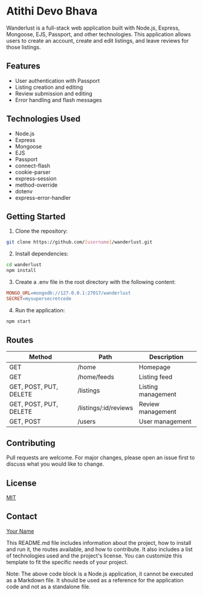 
Atithi Devo Bhava
==========

Wanderlust is a full-stack web application built with Node.js, Express, Mongoose, EJS, Passport, and other technologies. This application allows users to create an account, create and edit listings, and leave reviews for those listings.

Features
--------

* User authentication with Passport
* Listing creation and editing
* Review submission and editing
* Error handling and flash messages

Technologies Used
----------------

* Node.js
* Express
* Mongoose
* EJS
* Passport
* connect-flash
* cookie-parser
* express-session
* method-override
* dotenv
* express-error-handler

Getting Started
---------------

1. Clone the repository:
```bash
git clone https://github.com/[username]/wanderlust.git
```
2. Install dependencies:
```bash
cd wanderlust
npm install
```
3. Create a .env file in the root directory with the following content:
```makefile
MONGO_URL=mongodb://127.0.0.1:27017/wanderlust
SECRET=mysupersecretcode
```
4. Run the application:
```bash
npm start
```
Routes
------

| Method | Path | Description |
| --- | --- | --- |
| GET | /home | Homepage |
| GET | /home/feeds | Listing feed |
| GET, POST, PUT, DELETE | /listings | Listing management |
| GET, POST, PUT, DELETE | /listings/:id/reviews | Review management |
| GET, POST | /users | User management |

Contributing
------------

Pull requests are welcome. For major changes, please open an issue first to discuss what you would like to change.

License
-------

[MIT](https://choosealicense.com/licenses/mit/)

Contact
-------

[Your Name](mailto:you@example.com)

This README.md file includes information about the project, how to install and run it, the routes available, and how to contribute. It also includes a list of technologies used and the project's license. You can customize this template to fit the specific needs of your project. 

Note: The above code block is a Node.js application, it cannot be executed as a Markdown file. It should be used as a reference for the application code and not as a standalone file.
